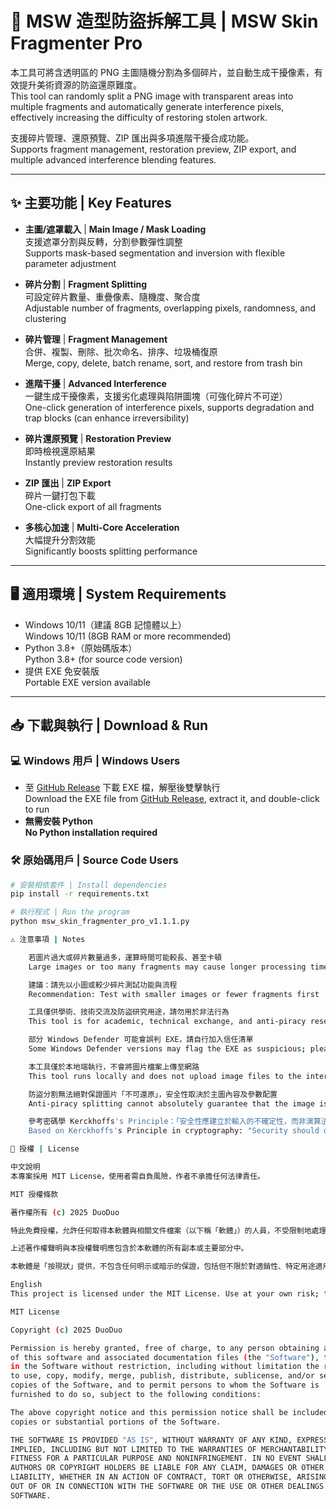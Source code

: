 # 🎨 MSW 造型防盜拆解工具 | MSW Skin Fragmenter Pro

本工具可將含透明區的 PNG 主圖隨機分割為多個碎片，並自動生成干擾像素，有效提升美術資源的防盜還原難度。  
This tool can randomly split a PNG image with transparent areas into multiple fragments and automatically generate interference pixels, effectively increasing the difficulty of restoring stolen artwork.

支援碎片管理、還原預覽、ZIP 匯出與多項進階干擾合成功能。  
Supports fragment management, restoration preview, ZIP export, and multiple advanced interference blending features.

---

## ✨ 主要功能 | Key Features

- **主圖/遮罩載入** | **Main Image / Mask Loading**  
  支援遮罩分割與反轉，分割參數彈性調整  
  Supports mask-based segmentation and inversion with flexible parameter adjustment  

- **碎片分割** | **Fragment Splitting**  
  可設定碎片數量、重疊像素、隨機度、聚合度  
  Adjustable number of fragments, overlapping pixels, randomness, and clustering  

- **碎片管理** | **Fragment Management**  
  合併、複製、刪除、批次命名、排序、垃圾桶復原  
  Merge, copy, delete, batch rename, sort, and restore from trash bin  

- **進階干擾** | **Advanced Interference**  
  一鍵生成干擾像素，支援劣化處理與陷阱圖塊（可強化碎片不可逆）  
  One-click generation of interference pixels, supports degradation and trap blocks (can enhance irreversibility)  

- **碎片還原預覽** | **Restoration Preview**  
  即時檢視還原結果  
  Instantly preview restoration results  

- **ZIP 匯出** | **ZIP Export**  
  碎片一鍵打包下載  
  One-click export of all fragments  

- **多核心加速** | **Multi-Core Acceleration**  
  大幅提升分割效能  
  Significantly boosts splitting performance  

---

## 🖥 適用環境 | System Requirements

- Windows 10/11（建議 8GB 記憶體以上）  
  Windows 10/11 (8GB RAM or more recommended)  
- Python 3.8+（原始碼版本）  
  Python 3.8+ (for source code version)  
- 提供 EXE 免安裝版  
  Portable EXE version available  

---

## 📥 下載與執行 | Download & Run

### 💻 Windows 用戶 | Windows Users
- 至 [GitHub Release](https://github.com/duoduo-88/MSW-Skin-Fragmenter-Pro/releases) 下載 EXE 檔，解壓後雙擊執行  
  Download the EXE file from [GitHub Release](https://github.com/duoduo-88/MSW-Skin-Fragmenter-Pro/releases), extract it, and double-click to run  
- **無需安裝 Python**  
  **No Python installation required**

### 🛠 原始碼用戶 | Source Code Users
```bash
# 安裝相依套件 | Install dependencies
pip install -r requirements.txt

# 執行程式 | Run the program
python msw_skin_fragmenter_pro_v1.1.1.py

⚠ 注意事項 | Notes

    若圖片過大或碎片數量過多，運算時間可能較長、甚至卡頓
    Large images or too many fragments may cause longer processing times or lag

    建議：請先以小圖或較少碎片測試功能與流程
    Recommendation: Test with smaller images or fewer fragments first

    工具僅供學術、技術交流及防盜研究用途，請勿用於非法行為
    This tool is for academic, technical exchange, and anti-piracy research purposes only

    部分 Windows Defender 可能會誤判 EXE，請自行加入信任清單
    Some Windows Defender versions may flag the EXE as suspicious; please add it to your trusted list

    本工具僅於本地端執行，不會將圖片檔案上傳至網路
    This tool runs locally and does not upload image files to the internet

    防盜分割無法絕對保證圖片「不可還原」，安全性取決於主圖內容及參數配置
    Anti-piracy splitting cannot absolutely guarantee that the image is unrecoverable; security depends on image content and parameter configuration

    參考密碼學 Kerckhoffs's Principle：「安全性應建立於輸入的不確定性，而非演算法本身」
    Based on Kerckhoffs's Principle in cryptography: "Security should depend on uncertainty of the input, not the secrecy of the algorithm"

📜 授權 | License

中文說明
本專案採用 MIT License，使用者需自負風險，作者不承擔任何法律責任。

MIT 授權條款

著作權所有 (c) 2025 DuoDuo

特此免費授權，允許任何取得本軟體與相關文件檔案（以下稱「軟體」）的人員，不受限制地處理本軟體，包括但不限於使用、複製、修改、合併、出版、發行、再授權及/或銷售本軟體副本，並允許本軟體提供者在符合以下條件的情況下也可這樣做：

上述著作權聲明與本授權聲明應包含於本軟體的所有副本或主要部分中。

本軟體是「按現狀」提供，不包含任何明示或暗示的保證，包括但不限於對適銷性、特定用途適用性及非侵權的保證。在任何情況下，作者或版權持有人不對因本軟體或本軟體的使用或其他交易而引起的任何索賠、損害或其他責任承擔責任，無論是在合約訴訟、侵權行為或其他方面。

English
This project is licensed under the MIT License. Use at your own risk; the author assumes no legal responsibility.

MIT License

Copyright (c) 2025 DuoDuo

Permission is hereby granted, free of charge, to any person obtaining a copy
of this software and associated documentation files (the "Software"), to deal
in the Software without restriction, including without limitation the rights
to use, copy, modify, merge, publish, distribute, sublicense, and/or sell
copies of the Software, and to permit persons to whom the Software is
furnished to do so, subject to the following conditions:

The above copyright notice and this permission notice shall be included in all
copies or substantial portions of the Software.

THE SOFTWARE IS PROVIDED "AS IS", WITHOUT WARRANTY OF ANY KIND, EXPRESS OR
IMPLIED, INCLUDING BUT NOT LIMITED TO THE WARRANTIES OF MERCHANTABILITY,
FITNESS FOR A PARTICULAR PURPOSE AND NONINFRINGEMENT. IN NO EVENT SHALL THE
AUTHORS OR COPYRIGHT HOLDERS BE LIABLE FOR ANY CLAIM, DAMAGES OR OTHER
LIABILITY, WHETHER IN AN ACTION OF CONTRACT, TORT OR OTHERWISE, ARISING FROM,
OUT OF OR IN CONNECTION WITH THE SOFTWARE OR THE USE OR OTHER DEALINGS IN THE
SOFTWARE.
